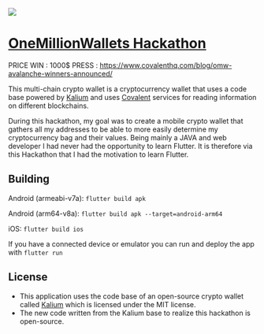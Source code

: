 ![](https://uploads-ssl.webflow.com/605df6240893c6c5b2c7388e/60619b580d123b3c5432dc0f_Group%2013489.png)
# [OneMillionWallets Hackathon](https://www.onemillionwallets.com/)


PRICE WIN : 1000$
PRESS : https://www.covalenthq.com/blog/omw-avalanche-winners-announced/


This multi-chain crypto wallet is a cryptocurrency wallet that uses a code base powered by [Kalium](https://github.com/BananoCoin/kalium_wallet_flutter) and uses [Covalent](https://www.covalenthq.com/) services for reading information on different blockchains.

During this hackathon, my goal was to create a mobile crypto wallet that gathers all my addresses to be able to more easily determine my cryptocurrency bag and their values.
Being mainly a JAVA and web developer I had never had the opportunity to learn Flutter. It is therefore via this Hackathon that I had the motivation to learn Flutter.
## Building

Android (armeabi-v7a): `flutter build apk`

Android (arm64-v8a): `flutter build apk --target=android-arm64`

iOS: `flutter build ios`


If you have a connected device or emulator you can run and deploy the app with `flutter run`

## License

- This application uses the code base of an open-source crypto wallet called [Kalium](https://github.com/BananoCoin/kalium_wallet_flutter) which is licensed under the MIT license.
- The new code written from the Kalium base to realize this hackathon is open-source.
